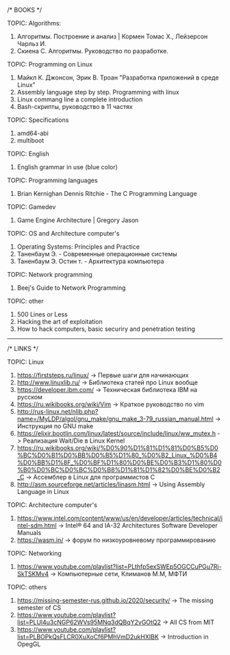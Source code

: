 /* BOOKS */

TOPIC: Algorithms:
1) Алгоритмы. Построение и анализ | Кормен Томас Х., Лейзерсон Чарльз И.
2) Скиена С. Алгоритмы. Руководство по разработке.

TOPIC: Programming on Linux
1) Майкл К. Джонсон, Эрик В. Троан "Разработка приложений в среде Linux"
2) Assembly language step by step. Programming with linux
3) Linux commang line a complete introduction
4) Bash-скрипты, руководство в 11 частях

TOPIC: Specifications
1) amd64-abi
2) multiboot

TOPIC: English
1) English grammar in use (blue color)

TOPIC: Programming languages
1) Brian Kernighan Dennis Ritchie - The C Programming Language

TOPIC: Gamedev
1) Game Engine Architecture | Gregory Jason

TOPIC: OS and Architecture computer's
1) Operating Systems: Principles and Practice
2) Таненбаум Э. - Современные операционные системы 
3) Таненбаум Э. Остин т. - Архитектура компьютера

TOPIC: Network programming
1) Beej's Guide to Network Programming

TOPIC: other
1) 500 Lines or Less
2) Hacking the art of exploitation
3) How to hack computers, basic securiry and penetration testing
---------------------------------------------------------------------------------------

/* LINKS */

TOPIC: Linux
1) https://firststeps.ru/linux/ -> Первые шаги для начинающих
2) http://www.linuxlib.ru/ -> Библиотека статей про Linux вообще
3) https://developer.ibm.com/ -> Техническая библиотека IBM на русском
4) https://ru.wikibooks.org/wiki/Vim -> Краткое руководство по vim
5) http://rus-linux.net/nlib.php?name=/MyLDP/algol/gnu_make/gnu_make_3-79_russian_manual.html -> Инструкция по GNU make
6) https://elixir.bootlin.com/linux/latest/source/include/linux/ww_mutex.h -> Реализация Wait/Die в Linux Kernel	
7) https://ru.wikibooks.org/wiki/%D0%90%D1%81%D1%81%D0%B5%D0%BC%D0%B1%D0%BB%D0%B5%D1%80_%D0%B2_Linux_%D0%B4%D0%BB%D1%8F_%D0%BF%D1%80%D0%BE%D0%B3%D1%80%D0%B0%D0%BC%D0%BC%D0%B8%D1%81%D1%82%D0%BE%D0%B2_C -> Ассемблер в Linux для программистов C
8) http://asm.sourceforge.net/articles/linasm.html -> Using Assembly Language in Linux

TOPIC: Architecture computer's
1) https://www.intel.com/content/www/us/en/developer/articles/technical/intel-sdm.html -> Intel® 64 and IA-32 Architectures Software Developer Manuals
2) https://wasm.in/ -> форум по низкоуровневому программированию

TOPIC: Networking
1) https://www.youtube.com/playlist?list=PLthfp5exSWEp5OGCCuPGu7Rj-SkTSKMv4 -> Компьютерные сети, Климанов М.М, МФТИ
					
TOPIC: others
1) https://missing-semester-rus.github.io/2020/security/ -> The missing semester of CS			
2) https://www.youtube.com/playlist?list=PLUl4u3cNGP62WVs95MNq3dQBqY2vGOtQ2 -> All CS from MIT			
3) https://www.youtube.com/playlist?list=PLBOPkQsFLCR0XuXoCf6PMhVmD2ukHXIBK -> Introduction in OpegGL
